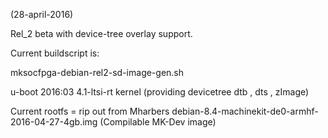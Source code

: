 (28-april-2016)

Rel_2 beta with device-tree overlay support.

Current buildscript is:

mksocfpga-debian-rel2-sd-image-gen.sh

u-boot 2016:03
4.1-ltsi-rt kernel  (providing devicetree dtb , dts , zImage)

Current rootfs = rip out from Mharbers debian-8.4-machinekit-de0-armhf-2016-04-27-4gb.img
(Compilable MK-Dev image)

